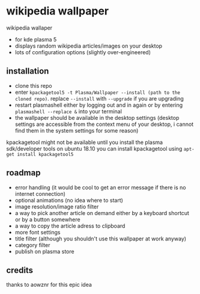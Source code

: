 # wikipedia wallpaper

wikipedia wallaper

* for kde plasma 5
* displays random wikipedia articles/images on your desktop
* lots of configuration options (slightly over-engineered)

## installation

* clone this repo
* enter `kpackagetool5 -t Plasma/Wallpaper --install (path to the cloned repo)`. replace `--install` with `--upgrade` if you are upgrading
* restart plasmashell either by logging out and in again or by entering `plasmashell --replace &` into your terminal
* the wallpaper should be available in the desktop settings (desktop settings are accessible from the context menu of your desktop, i cannot find them in the system settings for some reason)

kpackagetool might not be available until you install the plasma sdk/developer tools
on ubuntu 18.10 you can install kpackagetool using `apt-get install kpackagetool5`

## roadmap

* error handling (it would be cool to get an error message if there is no internet connection)
* optional animations (no idea where to start)
* image resolution/image ratio filter 
* a way to pick another article on demand either by a keyboard shortcut or by a button somewhere
* a way to copy the article adress to clipboard
* more font settings
* title filter (although you shouldn't use this wallpaper at work anyway)
* category filter
* publish on plasma store

## credits

thanks to aowznr for this epic idea

